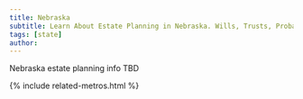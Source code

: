 ```yaml
---
title: Nebraska
subtitle: Learn About Estate Planning in Nebraska. Wills, Trusts, Probate, and More in Nebraska. Find a Nebraska Estate Attorney for Your Estate Planning Needs.
tags: [state]
author:
---
```


Nebraska estate planning info TBD

<!-- Related Metros List -->
{% include related-metros.html %}

